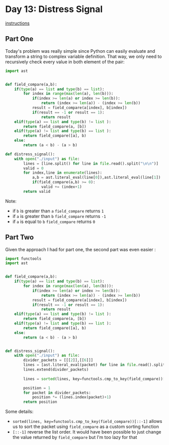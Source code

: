 # Day 13: Distress Signal

[instructions](https://adventofcode.com/2022/day/13)

## Part One

Today's problem was really simple since Python can easily evaluate and transform a string to complex variable definition.
That way, we only need to recursively check every value in both element of the pair:

```python
import ast


def field_compare(a,b):
    if(type(a) == list and type(b) == list):
        for index in range(max(len(a), len(b))):
            if(index >= len(a) or index >= len(b)):
                return (index >= len(a)) - (index >= len(b))
            result = field_compare(a[index], b[index])
            if(result == -1 or result == 1):
                return result
    elif(type(a) == list and type(b) != list ):
        return field_compare(a, [b])
    elif(type(a) != list and type(b) == list ):
        return field_compare([a], b)
    else:
        return (a < b) - (a > b)

def distress_signal():
    with open("./input") as file:
        lines = [line.split() for line in file.read().split("\n\n")]
        valid = 0
        for index,line in enumerate(lines):
            a,b = ast.literal_eval(line[0]),ast.literal_eval(line[1])
            if(field_compare(a,b) >= 0):
                valid += (index+1)
        return valid
```

Note:
- if `b` is greater than `a` `field_compare` returns `1`
- if `a` is greater than `b` `field_compare` returns `-1`
- if `a` is equal to `b` `field_compare` returns `0`

## Part Two

Given the approach I had for part one, the second part was even easier :
```python
import functools
import ast


def field_compare(a,b):
    if(type(a) == list and type(b) == list):
        for index in range(max(len(a), len(b))):
            if(index >= len(a) or index >= len(b)):
                return (index >= len(a)) - (index >= len(b))
            result = field_compare(a[index], b[index])
            if(result == -1 or result == 1):
                return result
    elif(type(a) == list and type(b) != list ):
        return field_compare(a, [b])
    elif(type(a) != list and type(b) == list ):
        return field_compare([a], b)
    else:
        return (a < b) - (a > b)


def distress_signal():
    with open("./input") as file:
        divider_packets = [[[2]],[[6]]]
        lines = [ast.literal_eval(packet) for line in file.read().split("\n\n") for packet in line.split() ]
        lines.extend(divider_packets)
        
        lines = sorted(lines, key=functools.cmp_to_key(field_compare))[::-1]

        position = 1
        for packet in divider_packets:
            position *= (lines.index(packet)+1)
        return position
```

Some details:
- `sorted(lines, key=functools.cmp_to_key(field_compare))[::-1]` allows us to sort the packet using `field_compare` as a custom sorting function
- `[::-1]` reverse the list order. It would have been possible to just change the value returned by `field_compare` but I'm too lazy for that